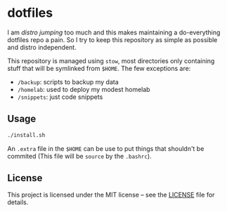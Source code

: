 # dotfiles

I am *distro jumping* too much and this makes maintaining a do-everything dotfiles repo a pain. So I try to keep this repository
as simple as possible and distro independent.

This repository is managed using `stow`, most directories only containing stuff that will be symlinked from `$HOME`. The few exceptions are:
- `/backup`: scripts to backup my data
- `/homelab`: used to deploy my modest homelab
- `/snippets`: just code snippets

## Usage

```sh
./install.sh
```

An `.extra` file in the `$HOME` can be use to put things that shouldn't be commited (This file will be `source` by the `.bashrc`).

## License

This project is licensed under the MIT license – see the [LICENSE](LICENSE) file for details.
